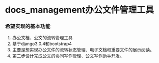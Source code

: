 # docs_management办公文件管理工具
### 希望实现的基本功能
1. 办公文档、公文的流转管理工具
2. 基于django3.0.4和bootstrap4
3. 主要是想实现办公文件的流转状态管理、电子文档和重要文件的展示阅读。
4. 第二步设计完成公文的协同写作管理、公文写作助手开发。

